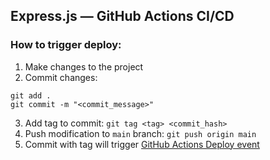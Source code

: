 ## Express.js — GitHub Actions CI/CD

### How to trigger deploy:

1. Make changes to the project
2. Commit changes:
```
git add .
git commit -m "<commit_message>"
```
3. Add tag to commit: `git tag <tag> <commit_hash>`
4. Push modification to `main` branch: `git push origin main`
5. Commit with tag will trigger [GitHub Actions Deploy event](https://github.com/xaazias/express-ci-cd/actions)
